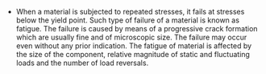 - When a material is subjected to repeated stresses, it fails at stresses below the yield point.
Such type of failure of a material is known as fatigue. The failure is caused by means of a
progressive crack formation which are usually fine and of microscopic size. The failure may occur
even without any prior indication. The fatigue of material is affected by the size of the component,
relative magnitude of static and fluctuating loads and the number of load reversals.
